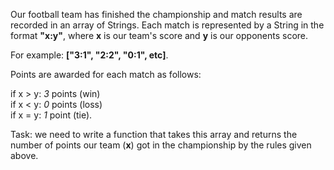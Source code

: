 Our football team has finished the championship and match results are recorded in an array of Strings. Each match is represented by a String in the format **"x:y"**, where **x** is our team's score and **y** is our opponents score.

For example: **["3:1", "2:2", "0:1", etc]**.

Points are awarded for each match as follows:

if x > y: *3* points (win)     
if x < y: *0* points (loss)      
if x = y: *1* point (tie).

Task: we need to write a function that takes this array and returns the number of points our team (**x**) got in the championship by the rules given above.
